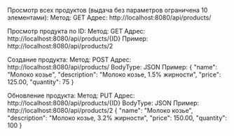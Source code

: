 Просмотр всех продуктов (выдача без параметров ограничена 10 элементами):
Метод: GET
Адрес: http://localhost:8080/api/products/

Просмотр продукта по ID:
Метод: GET
Адрес: http://localhost:8080/api/products/{ID}
Пример: http://localhost:8080/api/products/2

Создание продукта:
Метод: POST
Адрес: http://localhost:8080/api/products/
BodyType: JSON
Пример:
{
"name": "Молоко козье",
"description": "Молоко козье, 1.5% жирности",
"price": 125.00,
"quantity": 75
}

Обновление продукта:
Метод: PUT
Адрес: http://localhost:8080/api/products/{ID}
BodyType: JSON
Пример: http://localhost:8080/api/products/2
{
"name": "Молоко козье",
"description": "Молоко козье, 3.2% жирности",
"price": 150.00,
"quantity": 100
}